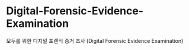 # Digital-Forensic-Evidence-Examination
모두를 위한 디지털 포렌식 증거 조사 (Digital Forensic Evidence Examination)
